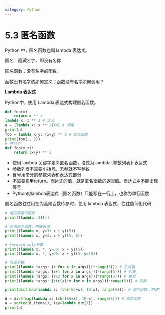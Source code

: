 ```yaml
---
category: Python
---
```


# 5.3 匿名函数

Python 中，匿名函数也叫 lambda 表达式。

匿名：隐藏名字，即没有名称

匿名函数：没有名字的函数。

函数没有名字该如何定义？函数没有名字如何调用？

**Lambda 表达式**

Python中，使用 Lambda 表达式构建匿名函数。

```python
def foo(x):
    return x ** 2
lambda x: x ** 2 # 定义
a = (lambda x: x ** 2)(4) # 调用
print(a)
foo = lambda x,y: (x+y) ** 2 # 定义函数
print(foo(1, 2))
# 等价于
def foo(x,y):
    return (x+y) ** 2
```

* 使用 lambda 关键字定义匿名函数，格式为 lambda [参数列表]: 表达式
* 参数列表不需要小括号。无参就不写参数
* 冒号用来分割参数列表和表达式部分
* 不需要使用return。表达式的值，就是匿名函数的返回值。表达式中不能出现等号
* Python的lambda表达式（匿名函数）只能写在一行上，也称为单行函数

匿名函数往往用在为高阶函数传参时，使用 lambda 表达式，往往能简化代码

```python
# 返回常量的函数
print((lambda :3)())

# 加法匿名函数，带缺省值
print((lambda x, y=3: x + y)(5))
print((lambda x, y=3: x + y)(5, 6))

# keyword-only参数
print((lambda x, *, y=30: x + y)(5))
print((lambda x, *, y=30: x + y)(5, y=10))

# 可变参数
print((lambda *args: (x for x in args))(*range(5))) # 生成器
print((lambda *args: [x+1 for x in args])(*range(5))) # 列表
print((lambda *args: {x%2 for x in args})(*range(5))) # 集合
print((lambda *args: {str(x):x for x in args})(*range(5))) # 字典

print(dict(map(lambda x: (chr(65+x), 10-x), range(5)))) # 高阶函数，构建字典

d = dict(map(lambda x: (chr(65+x), 10-x), range(5))) # 高阶函数
a = sorted(d.items(), key=lambda x:x[1])
print(a)
```
